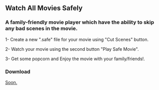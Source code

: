 ## Watch All Movies Safely
### A family-friendly movie player which have the ability to skip any bad scenes in the movie.

1- Create a new ".safe" file for your movie using "Cut Scenes" button.

2- Watch your movie using the second button "Play Safe Movie".

3- Get some popcorn and Enjoy the movie with your family/friends!.

### Download
[Soon.](#)
